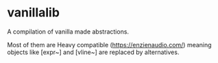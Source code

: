 # vanillalib
A compilation of vanilla made abstractions.

Most of them are Heavy compatible (https://enzienaudio.com/) meaning objects like [expr~] and [vline~] are replaced by alternatives.
